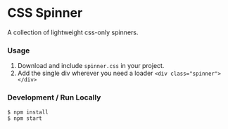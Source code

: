 # CSS Spinner
A collection of lightweight css-only spinners.


### Usage
1. Download and include `spinner.css` in your project.
2. Add the single div wherever you need a loader `<div class="spinner"></div>`


### Development / Run Locally
```sh
$ npm install
$ npm start
```